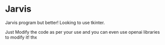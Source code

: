 # Jarvis
Jarvis program but better! Looking to use tkinter.

Just Modify the code as per your use and you can even use openai libraries to modify it! thx
